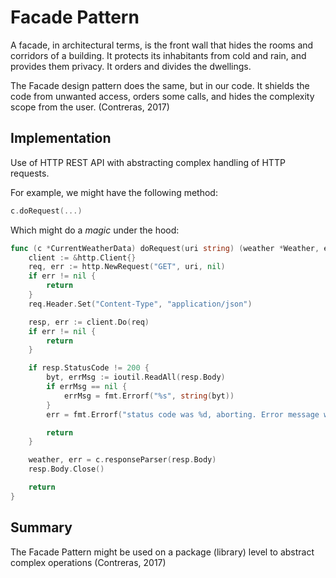 # Facade Pattern

A facade, in architectural terms, is the front wall that hides the rooms and corridors of a building. It protects its inhabitants from cold and rain, and provides them privacy. It orders and divides the dwellings.

The Facade design pattern does the same, but in our code. It shields the code from
unwanted access, orders some calls, and hides the complexity scope from the user. (Contreras, 2017)

## Implementation

Use of HTTP REST API with abstracting complex handling of HTTP requests.

For example, we might have the following method:

```go
c.doRequest(...)
```

Which might do a _magic_ under the hood:

```go
func (c *CurrentWeatherData) doRequest(uri string) (weather *Weather, err error) {
	client := &http.Client{}
	req, err := http.NewRequest("GET", uri, nil)
	if err != nil {
		return
	}
	req.Header.Set("Content-Type", "application/json")

	resp, err := client.Do(req)
	if err != nil {
		return
	}

	if resp.StatusCode != 200 {
		byt, errMsg := ioutil.ReadAll(resp.Body)
		if errMsg == nil {
			errMsg = fmt.Errorf("%s", string(byt))
		}
		err = fmt.Errorf("status code was %d, aborting. Error message was:\n%s", resp.StatusCode, errMsg)

		return
	}

	weather, err = c.responseParser(resp.Body)
	resp.Body.Close()

	return
}
```

## Summary

The Facade Pattern might be used on a package (library) level to abstract complex operations (Contreras, 2017)

